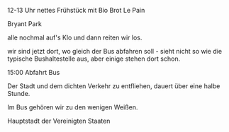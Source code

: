 12-13 Uhr nettes Frühstück mit Bio Brot Le Pain

Bryant Park


alle nochmal auf's Klo und dann reiten wir los. 

wir sind jetzt dort, 
wo gleich der Bus abfahren soll - 
sieht nicht so wie die typische 
Bushaltestelle aus, 
aber einige stehen dort schon. 

15:00 Abfahrt Bus

Der Stadt und dem dichten Verkehr 
zu entfliehen, dauert über eine halbe
Stunde. 

Im Bus gehören wir zu den wenigen Weißen. 

Hauptstadt der Vereinigten Staaten